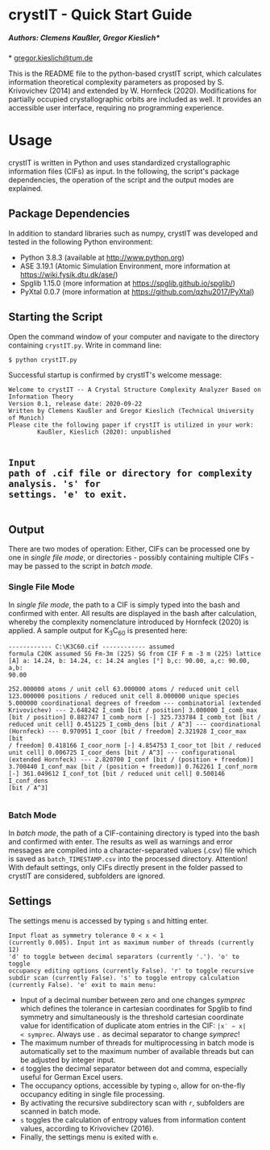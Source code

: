 <!DOCTYPE html>
<html>
	<head>
		<meta charset="utf-8">
		<meta name="viewport" content="width=device-width, initial-scale=1.0">
		<link rel="stylesheet" href="https://stackedit.io/style.css" />
	</head>
	<body class="stackedit">
		<div class="stackedit__html">
			<h1 id="crystIT">crystIT - Quick Start Guide</h1>
				<h5 id="authors-clemens-kaussler-gregor-kieslich">Authors: Clemens Kaußler, Gregor Kieslich*</h5>
				<p>* <a href="mailto:gregor.kieslich@tum.de">gregor.kieslich@tum.de</a></p>
				<p>This is the README file to the python-based crystIT script, which calculates information theoretical complexity parameters as proposed by S. Krivovichev (2014) and extended by W. Hornfeck (2020). Modifications for partially occupied crystallographic orbits are included as well. It provides an accessible user interface, requiring no programming experience.</p>
			<h1 id="usage">Usage</h1>
				<p>crystIT is written in Python and uses standardized crystallographic information files (CIFs) as input. In the following, the script's package dependencies, the operation of the script and the output modes are explained.</p>
				<h2 id="package-dependencies">Package Dependencies</h2>
					<p>In addition to standard libraries such as numpy, crystIT was developed and tested in the following Python environment:</p>
					<ul>
						<li> Python 3.8.3 (available at <a href="http://www.python.org">http://www.python.org</a>) </li>
						<li> ASE 3.19.1 (Atomic Simulation Environment, more information at <a href="https://wiki.fysik.dtu.dk/ase/">https://wiki.fysik.dtu.dk/ase/</a>)</li>
						<li> Spglib 1.15.0 (more information at <a href="https://spglib.github.io/spglib/">https://spglib.github.io/spglib/</a>)</li>
						<li> PyXtal 0.0.7 (more information at <a href="https://github.com/qzhu2017/PyXtal">https://github.com/qzhu2017/PyXtal</a>)</li>
					</ul>
				<h2 id="starting-the-script">Starting the Script</h2>
					<p>Open the command window of your computer and navigate to the directory containing <code>crystIT.py</code>. Write in command line:</p>
					<pre><code>$ python crystIT.py</code></pre>
					<p>Successful startup is confirmed by crystIT's welcome message:</p>
					<pre><code>Welcome to crystIT -- A Crystal Structure Complexity Analyzer Based on Information Theory
Version 0.1, release date: 2020-09-22
Written by Clemens Kaußler and Gregor Kieslich (Technical University of Munich)
Please cite the following paper if crystIT is utilized in your work:
		Kaußler, Kieslich (2020): unpublished

Input path of .cif file or directory for complexity analysis. 's' for settings. 'e' to exit.</code></pre>
				<h2 id="output">Output</h2>
					<p>There are two modes of operation: Either, CIFs can be processed one by one in <i>single file mode</i>, or directories - possibly containing multiple CIFs - may be passed to the script in <i>batch mode</i>.</p>
					<h3 id="single-file-mode">Single File Mode</h3>
						<p>In <i>single file mode</i>, the path to a CIF is simply typed into the bash and confirmed with enter. All results are displayed in the bash after calculation, whereby the complexity nomenclature introduced by Hornfeck (2020) is applied. A sample output for K<sub>3</sub>C<sub>60</sub> is presented here:</p>
						<pre><code>------------ C:\K3C60.cif ------------
assumed formula  C20K
assumed SG       Fm-3m (225)
SG from CIF      F m -3 m (225)
lattice [A]      a: 14.24, b: 14.24, c: 14.24
angles [°]       b,c: 90.00, a,c: 90.00, a,b: 90.00
---
252.000000       atoms / unit cell
63.000000        atoms / reduced unit cell
123.000000       positions / reduced unit cell
8.000000         unique species
5.000000         coordinational degrees of freedom
--- combinatorial (extended Krivovichev) ---
2.648242         I_comb                  [bit / position]
3.000000         I_comb_max              [bit / position]
0.882747         I_comb_norm             [-]
325.733784       I_comb_tot              [bit / reduced unit cell]
0.451225         I_comb_dens             [bit / A^3]
--- coordinational (Hornfeck) ---
0.970951         I_coor                  [bit / freedom]
2.321928         I_coor_max              [bit / freedom]
0.418166         I_coor_norm             [-]
4.854753         I_coor_tot              [bit / reduced unit cell]
0.006725         I_coor_dens             [bit / A^3]
--- configurational (extended Hornfeck) ---
2.820700         I_conf                  [bit / (position + freedom)]
3.700440         I_conf_max              [bit / (position + freedom)]
0.762261         I_conf_norm             [-]
361.049612       I_conf_tot              [bit / reduced unit cell]
0.500146         I_conf_dens             [bit / A^3]</code></pre>
					<h3 id="batch-mode">Batch Mode</h3>
						<p>In <i>batch mode</i>, the path of a CIF-containing directory is typed into the bash and confirmed with enter. The results as well as warnings and error messages are compiled into a character-separated values (.csv) file which is saved as <code>batch_TIMESTAMP.csv</code> into the processed directory. Attention! With default settings, only CIFs directly present in the folder passed to crystIT are considered, subfolders are ignored.</p>
				<h2 id="settings">Settings</h2>
					<p>The settings menu is accessed by typing <code>s</code> and hitting enter.</p>
					<pre><code>Input float as symmetry tolerance 0 < x < 1      (currently 0.005).
Input int as maximum number of threads           (currently 12)
'd' to toggle between decimal separators         (currently '.').
'o' to toggle occupancy editing options          (currently False).
'r' to toggle recursive subdir scan              (currently False).
's' to toggle entropy calculation                (currently False).
'e' exit to main menu:</code></pre>
					<ul>
						<li>Input of a decimal number between zero and one changes <i>symprec</i> which defines the tolerance in cartesian coordinates for Spglib to find symmetry and simultaneously is the threshold cartesian coordinate value for identification of duplicate atom entries in the CIF: <code>|x′ − x| &lt; symprec</code>. Always use <code>.</code> as decimal separator to change <i>symprec</i>!</li>
						<li>The maximum number of threads for multiprocessing in batch mode is automatically set to the maximum number of available threads but can be adjusted by integer input.</li>
						<li><code>d</code> toggles the decimal separator between dot and comma, especially useful for German Excel users.</li>
						<li>The occupancy options, accessible by typing <code>o</code>, allow for on-the-fly occupancy editing in single file processing.</li>
						<li>By activating the recursive subdirectory scan with <code>r</code>, subfolders are scanned in batch mode.</li>
						<li><code>s</code> toggles the calculation of entropy values from information content values, according to Krivovichev (2016).</li>
						<li>Finally, the settings menu is exited with <code>e</code>.</li>
					</ul>
	</body>
</html>
